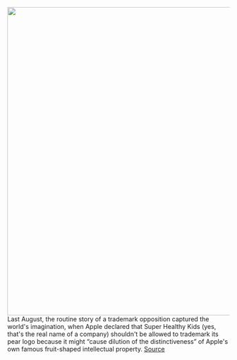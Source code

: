 <img src='https://cdn.vox-cdn.com/thumbor/LI7NqtKEBnPCdZB8hrnP0t_LcjQ=/0x0:2000x1121/1200x800/filters:focal(840x401:1160x721)/cdn.vox-cdn.com/uploads/chorus_image/image/68795554/prepear_apple.0.jpg' width='700px' /><br/>
Last August, the routine story of a trademark opposition captured the world's imagination, when Apple declared that Super Healthy Kids (yes, that's the real name of a company) shouldn't be allowed to trademark its pear logo because it might “cause dilution of the distinctiveness” of Apple's own famous fruit-shaped intellectual property.
<a href='https://www.theverge.com/2021/2/9/22275395/apple-prepear-logo-super-healthy-kids-settlement'> Source <a/>